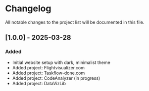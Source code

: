 # Changelog

All notable changes to the project list will be documented in this file.

## [1.0.0] - 2025-03-28

### Added
- Initial website setup with dark, minimalist theme
- Added project: Flightvisualizer.com
- Added project: Taskflow-done.com
- Added project: CodeAnalyzer (in progress)
- Added project: DataVizLib
